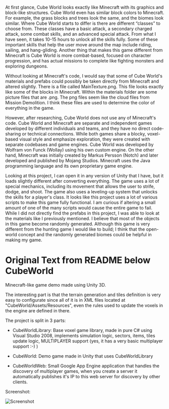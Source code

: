 At first glance, Cube World looks exactly like Minecraft with its graphics and block-like structures. Cube World even has similar block colors to Minecraft. For example, the grass blocks and trees look the same, and the biomes look similar. Where Cube World starts to differ is there are different “classes” to choose from. These classes have a basic attack, a secondary charged attack, some combat skills, and an advanced special attack. From what I have seen, it takes 10-15 hours to unlock all the skills fully. Some of these important skills that help the user move around the map include riding, sailing, and hang-gliding. Another thing that makes this game different from Minecraft is Cube World is more combat-based, focused on character progression, and has actual missions to complete like fighting monsters and exploring dungeons.

Without looking at Minecraft's code, I would say that some of Cube World's materials and prefabs could possibly be taken directly from Minecraft and altered slightly. There is a file called MainTexture.png. This file looks exactly like some of the blocks in Minecraft. Within the materials folder are some picture files that are .png. The png files seem like the cloud files from Mission Demolition. I think these files are used to determine the color of everything in the game. 

However, after researching, Cube World does not use any of Minecraft's code. Cube World and Minecraft are separate and independent games developed by different individuals and teams, and they have no direct code-sharing or technical connections. While both games share a blocky, voxel-based visual style and emphasize exploration, they were created with separate codebases and game engines. Cube World was developed by Wolfram von Funck (Wollay) using his own custom engine. On the other hand, Minecraft was initially created by Markus Persson (Notch) and later developed and published by Mojang Studios. Minecraft uses the Java programming language and its own proprietary game engine.

Looking at this project, I can open it in any version of Unity that I have, but it loads slightly different after converting everything. The game uses a lot of special mechanics, including its movement that allows the user to strife, dodge, and shoot. The game also uses a leveling-up system that unlocks the skills for a player's class. It looks like this project uses a lot of various scripts to make this game fully functional. I am curious if altering a small amount of one of the many scripts would cause the entire game to fail. While I did not directly find the prefabs in this project, I was able to look at the materials like I previously mentioned. I believe that most of the objects in this game become randomly generated. Although this game is very different from the hunting game I would like to build; I think that the open-world concept and the randomly generated biomes could be helpful in making my game. 


Original Text from README below
CubeWorld
=========

Minecraft-like game demo made using Unity 3D.

The interesting part is that the terrain generation and tiles definition is very easy to configurate since all of it is in XML files located at "CubeWorld/Assets/Resources", even the rules used to update the voxels in the engine are defined in there.

The project is split in 3 parts:

- CubeWorldLibrary: Base voxel game library, made in pure C# using Visual Studio 2008, implements simulation logic, sectors, items, tiles update logic, MULTIPLAYER support (yes, it has a very basic multiplayer support :-) )

- CubeWorld: Demo game made in Unity that uses CubeWorldLibrary

- CubeWorldWeb: Small Google App Engine application that handles the discovery of multiplayer games, when you create a server it automatically publishes it's IP to this web server for discovery by other clients.

Screenshot:

![Screenshot](/Screenshots/ss1.png)
